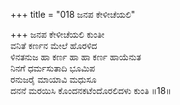 +++
title = "018 ಜನಪ ಕೇಳೀಚೆಯಲಿ"

+++
ಜನಪ ಕೇಳೀಚೆಯಲಿ ಕುಂತೀ  
ವನಿತೆ ಕರ್ಣನ ಮೇಲೆ ಹೊರಳಿದ  
ಳಿನತನುಜ ಹಾ ಕರ್ಣ ಹಾ ಹಾ ಕರ್ಣ ಹಾಯೆನುತ  
ನಿನಗೆ ಧರ್ಮಸುತಾದಿ ಭೂಮಿಪ  
ರನುಜರೈ ಮಾಯಾವಿ ಮಧುಸೂ  
ದನನೆ ಮರಯಿಸಿ ಕೊಂದನಕಟೆಂದೊರಲಿದಳು ಕುಂತಿ      ॥18॥